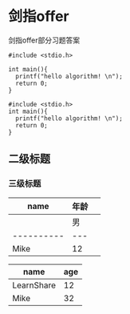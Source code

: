 # 剑指offer
剑指offer部分习题答案

```
#include <stdio.h>
    
int main(){
  printf("hello algorithm! \n");
  return 0;
}
```
    
    #include <stdio.h>
    int main(){
      printf("hello algorithm! \n");
      return 0;
    }
## 二级标题
### 三级标题

|    name    | 年龄      |
| ---------- | --------- |
|            | 男   | 女 |
| ---------- | --- | --- |
|    Mike    | 12  | 13  |

|    name    | age |
| ---------- | --- |
| LearnShare |  12 |
|  Mike      |  32 |
